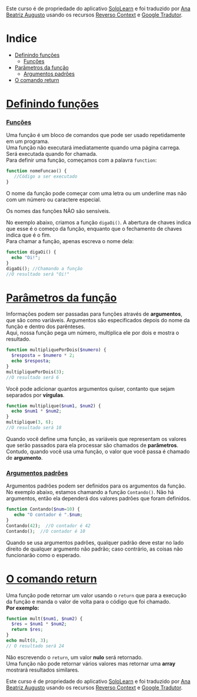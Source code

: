 Este curso é de propriedade do aplicativo [SoloLearn](https://www.google.com/url?q=https://play.google.com/store/apps/details?id%3Dcom.sololearn&sa=D&ust=1576783845736000&usg=AFQjCNGtodbaSu06Z4kEDTksKn0tg7eK-w) e foi traduzido por [Ana Beatriz Augusto](https://www.linkedin.com/in/anabeatrizz/) usando os recursos [Reverso Context](https://context.reverso.net/translation/) e [Google Tradutor](https://translate.google.com.br/?hl=pt-BR).

# Indice
- [Definindo funções](#definindo-funções)
   - [Funções](#funções)
- [Parâmetros da função](#parâmetros-da-função)
   - [Argumentos padrões](#argumentos-padrões)
- [O comando return](#o-comando-return)

# [Definindo funções](#indice)
### [Funções](#indice)
Uma função é um bloco de comandos que pode ser usado repetidamente em um programa.<br>Uma função não executará imediatamente quando uma página carrega. Será executada quando for chamada.<br>Para definir uma função, começamos com a palavra `function`:
```php
function nomeFuncao() {    
   //Código a ser executado
}
```
O nome da função pode começar com uma letra ou um underline mas não com um número ou caractere especial.

Os nomes das funções NÃO são sensíveis.

No exemplo abaixo, criamos a função `digaOi()`. A abertura de chaves indica que esse é o começo da função, enquanto que o fechamento de chaves indica que é o fim.<br>Para chamar a função, apenas escreva o nome dela:
```php
function digaOi() {
  echo "Oi!";
}
digaOi(); //Chamando a função
//O resultado será "Oi!"
```
# [Parâmetros da função](#indice)
Informações podem ser passadas para funções através de __argumentos__, que são como variáveis.
Argumentos são especificados depois do nome da função e dentro dos parênteses.<br>Aqui, nossa função pega um número, multiplica ele por dois e mostra o resultado.
```php
function multipliquePorDois($numero) {
  $resposta = $numero * 2;
  echo $resposta;
}
multipliquePorDois(3);
//O resultado será 6
```
Você pode adicionar quantos argumentos quiser, contanto que sejam separados por __vírgulas__.
```php
function multiplique($num1, $num2) {
  echo $num1 * $num2;
}
multiplique(3, 6);
//O resultado será 18
```
Quando você define uma função, as variáveis que representam os valores que serão passados para ela processar são chamados de __parâmetros__. Contudo, quando você usa uma função, o valor que você passa é chamado de __argumento__.

### [Argumentos padrões](#indice)
Argumentos padrões podem ser definidos para os argumentos da função.<br>No exemplo abaixo, estamos chamando a função `Contando()`. Não há argumentos, então ela dependerá dos valores padrões que foram definidos.
```php
function Contando($num=10) {
   echo "O contador é ".$num;
}
Contando(42);  //O contador é 42
Contando();  //O contador é 10
```
Quando se usa argumentos padrões, qualquer padrão deve estar no lado direito de qualquer argumento não padrão; caso contrário, as coisas não funcionarão como o esperado. 
# [O comando return](#indice)
Uma função pode retornar um valor usando o `return` que para a execução da função e manda o valor de volta para o código que foi chamado.<br>__Por exemplo:__
```php
function mult($num1, $num2) {
  $res = $num1 * $num2;
  return $res;
}
echo mult(8, 3);
// O resultado será 24
```
Não escrevendo o `return`, um valor __nulo__ será retornado.<br>Uma função não pode retornar vários valores mas retornar uma __array__ mostrará resultados similares.

Este curso é de propriedade do aplicativo [SoloLearn](https://www.google.com/url?q=https://play.google.com/store/apps/details?id%3Dcom.sololearn&sa=D&ust=1576783845736000&usg=AFQjCNGtodbaSu06Z4kEDTksKn0tg7eK-w) e foi traduzido por [Ana Beatriz Augusto](https://www.linkedin.com/in/anabeatrizz/) usando os recursos [Reverso Context](https://context.reverso.net/translation/) e [Google Tradutor](https://translate.google.com.br/?hl=pt-BR).
